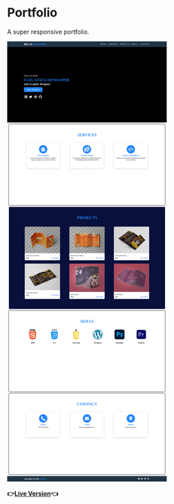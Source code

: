 # Portfolio
A super responsive portfolio.

![Portfolio](./images/Belal%20Aljumaa.png "Portfolio")

**:point_right:[Live Version](https://hsnakk.github.io/UIB_Framework_Bootstrap_Exercise-1/):point_left:**
